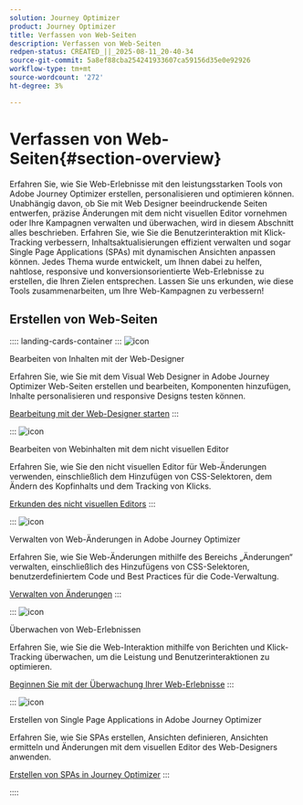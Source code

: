 ```yaml
---
solution: Journey Optimizer
product: Journey Optimizer
title: Verfassen von Web-Seiten
description: Verfassen von Web-Seiten
redpen-status: CREATED_||_2025-08-11_20-40-34
source-git-commit: 5a8ef88cba254241933607ca59156d35e0e92926
workflow-type: tm+mt
source-wordcount: '272'
ht-degree: 3%

---
```



# Verfassen von Web-Seiten{#section-overview}

Erfahren Sie, wie Sie Web-Erlebnisse mit den leistungsstarken Tools von Adobe Journey Optimizer erstellen, personalisieren und optimieren können. Unabhängig davon, ob Sie mit Web Designer beeindruckende Seiten entwerfen, präzise Änderungen mit dem nicht visuellen Editor vornehmen oder Ihre Kampagnen verwalten und überwachen, wird in diesem Abschnitt alles beschrieben. Erfahren Sie, wie Sie die Benutzerinteraktion mit Klick-Tracking verbessern, Inhaltsaktualisierungen effizient verwalten und sogar Single Page Applications (SPAs) mit dynamischen Ansichten anpassen können. Jedes Thema wurde entwickelt, um Ihnen dabei zu helfen, nahtlose, responsive und konversionsorientierte Web-Erlebnisse zu erstellen, die Ihren Zielen entsprechen. Lassen Sie uns erkunden, wie diese Tools zusammenarbeiten, um Ihre Web-Kampagnen zu verbessern!

## Erstellen von Web-Seiten

:::: landing-cards-container
:::
![icon](https://cdn.experienceleague.adobe.com/icons/circle-play.svg?lang=de)

Bearbeiten von Inhalten mit der Web-Designer

Erfahren Sie, wie Sie mit dem Visual Web Designer in Adobe Journey Optimizer Web-Seiten erstellen und bearbeiten, Komponenten hinzufügen, Inhalte personalisieren und responsive Designs testen können.

[Bearbeitung mit der Web-Designer starten](../using/web/web-visual-editor.md)
:::

:::
![icon](https://cdn.experienceleague.adobe.com/icons/code-branch.svg?lang=de)

Bearbeiten von Webinhalten mit dem nicht visuellen Editor

Erfahren Sie, wie Sie den nicht visuellen Editor für Web-Änderungen verwenden, einschließlich dem Hinzufügen von CSS-Selektoren, dem Ändern des Kopfinhalts und dem Tracking von Klicks.

[Erkunden des nicht visuellen Editors](../using/web/web-non-visual-editor.md)
:::

:::
![icon](https://cdn.experienceleague.adobe.com/icons/gear.svg?lang=de)

Verwalten von Web-Änderungen in Adobe Journey Optimizer

Erfahren Sie, wie Sie Web-Änderungen mithilfe des Bereichs „Änderungen“ verwalten, einschließlich des Hinzufügens von CSS-Selektoren, benutzerdefiniertem Code und Best Practices für die Code-Verwaltung.

[Verwalten von Änderungen](../using/web/manage-web-modifications.md)
:::

:::
![icon](https://cdn.experienceleague.adobe.com/icons/chart-line.svg?lang=de)

Überwachen von Web-Erlebnissen

Erfahren Sie, wie Sie die Web-Interaktion mithilfe von Berichten und Klick-Tracking überwachen, um die Leistung und Benutzerinteraktionen zu optimieren.

[Beginnen Sie mit der Überwachung Ihrer Web-Erlebnisse](../using/web/monitor-web-experiences.md)
:::

:::
![icon](https://cdn.experienceleague.adobe.com/icons/puzzle-piece.svg?lang=de)

Erstellen von Single Page Applications in Adobe Journey Optimizer

Erfahren Sie, wie Sie SPAs erstellen, Ansichten definieren, Ansichten ermitteln und Änderungen mit dem visuellen Editor des Web-Designers anwenden.

[Erstellen von SPAs in Journey Optimizer](../using/web/web-spa.md)
:::

::::
